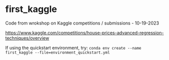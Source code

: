 # first_kaggle
Code from wrokshop on Kaggle competitions / submissions - 10-19-2023

https://www.kaggle.com/competitions/house-prices-advanced-regression-techniques/overview

If using the quickstart environment, try: 
`conda env create --name first_kaggle --file=environment_quickstart.yml`
